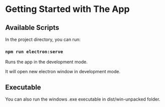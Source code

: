 # Getting Started with The App

## Available Scripts

In the project directory, you can run:

### `npm run electron:serve`

Runs the app in the development mode.

It will open new electron window in development mode.

## Executable

You can also run the windows .exe executable in dist/win-unpacked folder.
